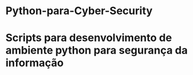 # Python-para-Cyber-Security
# Scripts para desenvolvimento de ambiente python para segurança da informação
